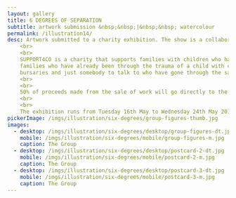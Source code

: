 ```yaml
---
layout: gallery
title: 6 DEGREES OF SEPARATION
subtitle: artwork submission &nbsp;&nbsp;|&nbsp;&nbsp; watercolour
permalink: /illustration14/
desc: Artwork submitted to a charity exhibition. The show is a collaboration between Words & Pictures Gallery, Teignmouth and SUPPORT4CO. 
    <br>
    <br>
    SUPPORT4CO is a charity that supports families with children who have been diagnosed with cancer. Support comes from 
    families who have already been through the trauma of a child with cancer, with advice, guidance, moral support, small 
    bursaries and just somebody to talk to who have gone through the same experience.
    <br>
    <br>
    50% of proceeds made from the sale of work will go directly to the charity.
    <br>
    <br>
    The exhibition runs from Tuesday 16th May to Wednesday 24th May 2017.
pickerImage: /imgs/illustration/six-degrees/group-figures-thumb.jpg
images:
  - desktop: /imgs/illustration/six-degrees/desktop/group-figures-dt.jpg
    mobile: /imgs/illustration/six-degrees/mobile/group-figures-m.jpg
    caption: The Group
  - desktop: /imgs/illustration/six-degrees/desktop/postcard-2-dt.jpg
    mobile: /imgs/illustration/six-degrees/mobile/postcard-2-m.jpg
    caption: The Group
  - desktop: /imgs/illustration/six-degrees/desktop/postcard-3-dt.jpg
    mobile: /imgs/illustration/six-degrees/mobile/postcard-3-m.jpg
    caption: The Group
---
```

